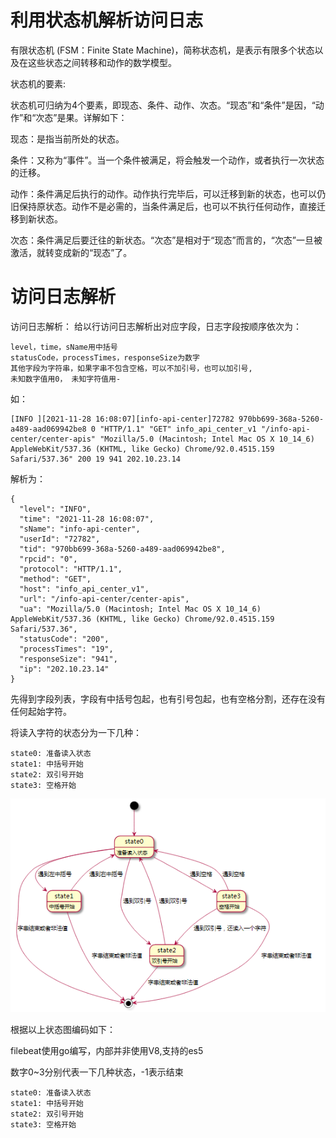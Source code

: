 # 利用状态机解析访问日志

有限状态机 (FSM：Finite State Machine)，简称状态机，是表示有限多个状态以及在这些状态之间转移和动作的数学模型。

状态机的要素:

状态机可归纳为4个要素，即现态、条件、动作、次态。“现态”和“条件”是因，“动作”和“次态”是果。详解如下：

现态：是指当前所处的状态。

条件：又称为“事件”。当一个条件被满足，将会触发一个动作，或者执行一次状态的迁移。

动作：条件满足后执行的动作。动作执行完毕后，可以迁移到新的状态，也可以仍旧保持原状态。动作不是必需的，当条件满足后，也可以不执行任何动作，直接迁移到新状态。

次态：条件满足后要迁往的新状态。“次态”是相对于“现态”而言的，“次态”一旦被激活，就转变成新的“现态”了。


# 访问日志解析

访问日志解析： 给以行访问日志解析出对应字段，日志字段按顺序依次为：

```
level，time，sName用中括号
statusCode，processTimes，responseSize为数字
其他字段为字符串，如果字串不包含空格，可以不加引号，也可以加引号,
未知数字值用0， 未知字符值用-
```

如：

```
[INFO ][2021-11-28 16:08:07][info-api-center]72782 970bb699-368a-5260-a489-aad069942be8 0 "HTTP/1.1" "GET" info_api_center_v1 "/info-api-center/center-apis" "Mozilla/5.0 (Macintosh; Intel Mac OS X 10_14_6) AppleWebKit/537.36 (KHTML, like Gecko) Chrome/92.0.4515.159 Safari/537.36" 200 19 941 202.10.23.14
```

解析为：

```
{
  "level": "INFO",
  "time": "2021-11-28 16:08:07",
  "sName": "info-api-center",
  "userId": "72782",
  "tid": "970bb699-368a-5260-a489-aad069942be8",
  "rpcid": "0",
  "protocol": "HTTP/1.1",
  "method": "GET",
  "host": "info_api_center_v1",
  "url": "/info-api-center/center-apis",
  "ua": "Mozilla/5.0 (Macintosh; Intel Mac OS X 10_14_6) AppleWebKit/537.36 (KHTML, like Gecko) Chrome/92.0.4515.159 Safari/537.36",
  "statusCode": "200",
  "processTimes": "19",
  "responseSize": "941",
  "ip": "202.10.23.14"
}
```

先得到字段列表，字段有中括号包起，也有引号包起，也有空格分割，还存在没有任何起始字符。

将读入字符的状态分为一下几种：

```
state0: 准备读入状态
state1: 中括号开始
state2: 双引号开始
state3: 空格开始
```

![](./src/assets/wx_20211208115356.png)

根据以上状态图编码如下：

filebeat使用go编写，内部并非使用V8,支持的es5

数字0~3分别代表一下几种状态，-1表示结束

```
state0: 准备读入状态
state1: 中括号开始
state2: 双引号开始
state3: 空格开始
```

